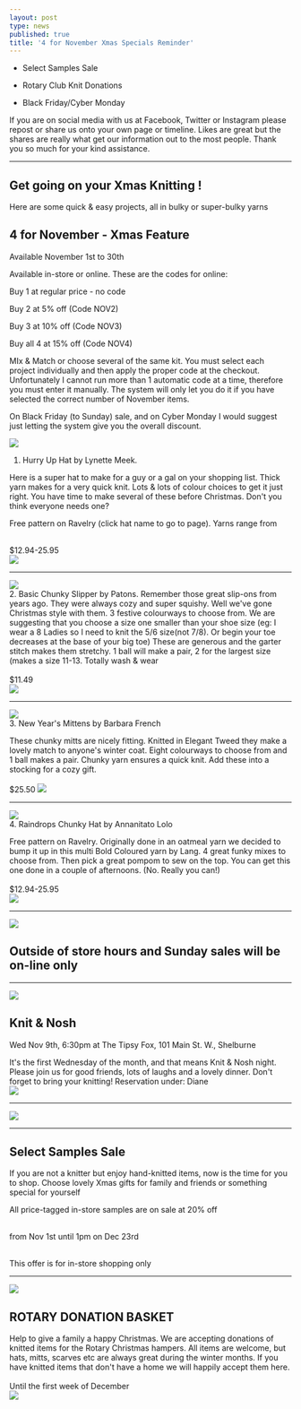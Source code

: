 ```yaml
---
layout: post
type: news
published: true
title: '4 for November Xmas Specials Reminder'
---
```


- Select Samples Sale

- Rotary Club Knit Donations

- Black Friday/Cyber Monday

If you are on social media with us at Facebook, Twitter or Instagram please repost or share us onto your own page or timeline. Likes are great but the shares are really what get our information out to the most people. Thank you so much for your kind assistance.
<hr />

<h2>Get going on your Xmas Knitting !</h2>

Here are some quick & easy projects, all in bulky or super-bulky yarns

<h2>4 for November - Xmas Feature</h2>

Available November 1st to 30th

Available in-store or online. These are the codes for online:

Buy 1 at regular price - no code

Buy 2 at 5% off (Code NOV2)

Buy 3 at 10% off (Code NOV3)

Buy all 4 at 15% off (Code NOV4)

MIx & Match or choose several of the same kit. You must select each project individually and then apply the proper code at the checkout. Unfortunately I cannot run more than 1 automatic code at a time, therefore you must enter it manually. The system will only let you do it if you have selected the correct number of November items.

On Black Friday (to Sunday) sale, and on Cyber Monday I would suggest just letting the system give you the overall discount.

<a href="https://www.ravelry.com/patterns/library/hurry-up-hat"><img src="/img/hurry_up_hat.jpg"></a><br />
1. Hurry Up Hat by Lynette Meek.

Here is a super hat to make for a guy or a gal on your shopping list. Thick yarn makes for a very quick knit. Lots & lots of colour choices to get it just right. You have time to make several of these before Christmas. Don't you think everyone needs one?<br />

Free pattern on Ravelry (click hat name to go to page). Yarns range from<br /><br />

$12.94-25.95<br />
<a href="https://www.ravelry.com/patterns/library/hurry-up-hat"><img src="/img/button_hurry_up_hat.jpg"></a><br />
<hr />
<a href="https://www.ravelry.com/patterns/library/basic-chunky-slipper"><img src="/img/chunky_slipper.jpg"></a><br />
2. Basic Chunky Slipper by Patons. Remember those great slip-ons from years ago. They were always cozy and super squishy. Well we've gone Christmas style with them. 3 festive colourways to choose from. We are suggesting that you choose a size one smaller than your shoe size (eg: I wear a 8 Ladies so I need to knit the 5/6 size(not 7/8). Or begin your toe decreases at the base of your big toe) These are generous and the garter stitch makes them stretchy. 1 ball will make a pair, 2 for the largest size (makes a size 11-13. Totally wash & wear
<br /><br />
$11.49<br />
<a href="https://www.ravelry.com/patterns/library/basic-chunky-slipper"><img src="/img/button_chunky_slipper.jpg"></a>
<hr />
<a href="https://www.ravelry.com/patterns/library/new-years-mittens"><img src="/img/new_years_mittens.jpg"></a><br />
3. New Year's Mittens by Barbara French

These chunky mitts are nicely fitting. Knitted in Elegant Tweed they make a lovely match to anyone's winter coat. Eight colourways to choose from and 1 ball makes a pair. Chunky yarn ensures a quick knit. Add these into a stocking for a cozy gift.
<br /><br />
$25.50
<a href="https://www.ravelry.com/patterns/library/new-years-mittens"><img src="/img/button_new_years_mittens.jpg"></a>
<hr />
<a href="https://www.ravelry.com/patterns/library/raindrops-chunky-hat"><img src="/img/raindrops_chunky_hat.jpg"></a><br />
4. Raindrops Chunky Hat by Annanitato Lolo

Free pattern on Ravelry. Originally done in an oatmeal yarn we decided to bump it up in this multi Bold Coloured yarn by Lang. 4 great funky mixes to choose from. Then pick a great pompom to sew on the top. You can get this one done in a couple of afternoons. (No. Really you can!)
<br /><br />
$12.94-25.95<br />
<a href="https://www.ravelry.com/patterns/library/raindrops-chunky-hat"><img src="/img/button_raindrops_chunky_hat.jpg"></a><br />
<hr />
<img src="/img/black_friday_sale.jpg"><br />

<h2>Outside of store hours and Sunday sales will be on-line only</h2>
<hr />
<img src="/img/tipsy_fox.jpg"><br />
<h2>Knit & Nosh</h2>

Wed Nov 9th, 6:30pm at The Tipsy Fox, 101 Main St. W., Shelburne

It's the first Wednesday of the month, and that means Knit & Nosh night. Please join us for good friends, lots of laughs and a lovely dinner. Don't forget to bring your knitting! Reservation under: Diane
<br />
<a href="https://tipsyfoxpub.com/"><img src="/img/button_tipsy_fox.jpg"></a><br />
<hr />
<img src="/img/cyber_monday.jpg"><br />
<hr />
<h2>Select Samples Sale</h2>

If you are not a knitter but enjoy hand-knitted items, now is the time for you to shop. Choose lovely Xmas gifts for family and friends or something special for yourself

All price-tagged in-store samples are on sale at 20% off<br /><br />

from Nov 1st until 1pm on Dec 23rd<br /><br />

This offer is for in-store shopping only<br />

<hr />
<img src="/img/rotary_basket.jpg">
<h2>ROTARY DONATION BASKET</h2>

Help to give a family a happy Christmas. We are accepting donations of knitted items for the Rotary Christmas hampers. All items are welcome, but hats, mitts, scarves etc are always great during the winter months. If you have knitted items that don't have a home we will happily accept them here.
<br /><br />
Until the first week of December<br />
<a href="https://www.woolandsilkcoshop.com/"><img src="/img/btn_wool_and_silk.jpg"></a><br />
<br />


